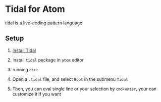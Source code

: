 # Tidal for Atom

tidal is a live-coding pattern language


## Setup

1. [Install Tidal](https://github.com/yaxu/Tidal/blob/master/doc/tidal.md#installation)

2. Install `tidal` package in `atom` editor

3. running `dirt`

4. Open a `.tidal` file, and select `Boot` in the submenu `Tidal`

5. Then, you can eval single line or your selection by `cmd+enter`, your can customize it if you want
